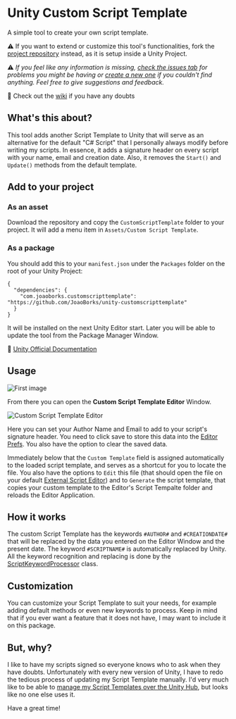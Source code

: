 # Unity Custom Script Template
A simple tool to create your own script template.

:warning: If you want to extend or customize this tool's functionalities, fork the [project repository](https://github.com/JoaoBorks/unity-customscripttemplate-project) instead, as it is setup inside a Unity Project.

:warning: *If you feel like any information is missing, [check the issues tab](https://github.com/JoaoBorks/unity-customscripttemplate/issues) for problems you might be having or [create a new one](https://github.com/JoaoBorks/unity-customscripttemplate/issues/new) if you couldn't find anything. Feel free to give suggestions and feedback.*

:link: Check out the [wiki](https://github.com/JoaoBorks/unity-customscripttemplate/wiki) if you have any doubts

## What's this about?
This tool adds another Script Template to Unity that will serve as an alternative for the default "C# Script" that I personally always
modify before writing my scripts. In essence, it adds a signature header on every script with your name, email and creation date. Also,
it removes the `Start()` and `Update()` methods from the default template.

## Add to your project

### As an asset

Download the repository and copy the `CustomScriptTemplate` folder to your project. It will add a menu item in 
`Assets/Custom Script Template`. 

### As a package

You should add this to your `manifest.json` under the `Packages` folder on the root of your Unity Project:
```
{
  "dependencies": {
	"com.joaoborks.customscripttemplate": "https://github.com/JoaoBorks/unity-customscripttemplate"
  }
}
```

It will be installed on the next Unity Editor start. Later you will be able to update the tool from the Package Manager Window.

:link: [Unity Official Documentation](https://docs.unity3d.com/Manual/upm-git.html)

## Usage

![First image](https://user-images.githubusercontent.com/9505905/65558067-cab4ed80-df0b-11e9-9b96-7185618b4bc9.png)

From there you can open the **Custom Script Template Editor** Window.

![Custom Script Template Editor](https://user-images.githubusercontent.com/9505905/65558097-dbfdfa00-df0b-11e9-9a5c-fcd3355cbf30.png)

Here you can set your Author Name and Email to add to your script's signature header. You need to click save to store this data into
the [Editor Prefs](https://docs.unity3d.com/ScriptReference/EditorPrefs.html). You also have the option to clear the saved data.

Immediately below that the `Custom Template` field is assigned automatically to the loaded script template, and serves as a shortcut for
you to locate the file. You also have the options to `Edit` this file (that should open the file on your default 
[External Script Editor](https://docs.unity3d.com/Manual/Preferences.html#External-Tools)) and to `Generate` the script template, that
copies your custom template to the Editor's Script Tempalte folder and reloads the Editor Application.

## How it works

The custom Script Template has the keywords `#AUTHOR#` and `#CREATIONDATE#` that will be replaced by the data you entered on the Editor
Window and the present date. The keyword `#SCRIPTNAME#` is automatically replaced by Unity. All the keyword recognition and replacing is
done by the [ScriptKeywordProcessor](Assets/CustomScriptTemplate/Editor/ScriptKeywordProcessor.cs) class.

## Customization

You can customize your Script Template to suit your needs, for example adding default methods or even new keywords to process. Keep in
mind that if you ever want a feature that it does not have, I may want to include it on this package.

## But, why?

I like to have my scripts signed so everyone knows who to ask when they have doubts. Unfortunately with every new version of Unity, 
I have to redo the tedious process of updating my Script Template manually. I'd very much like to be able to [manage my Script Templates
over the Unity Hub](https://forum.unity.com/threads/feature-request-manage-script-templates.532962/), but looks like no one else
uses it.

Have a great time!